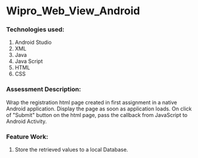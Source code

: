 # Wipro_Web_View_Android

### Technologies used:
1. Android Studio
2. XML
3. Java
4. Java Script
5. HTML
6. CSS

### Assessment Description:
Wrap the registration html page created in first assignment in a native Android application. Display the page as soon as application loads.
On click of "Submit" button on the html page, pass the callback from JavaScript to Android Activity.

### Feature Work:
1. Store the retrieved values to a local Database.
